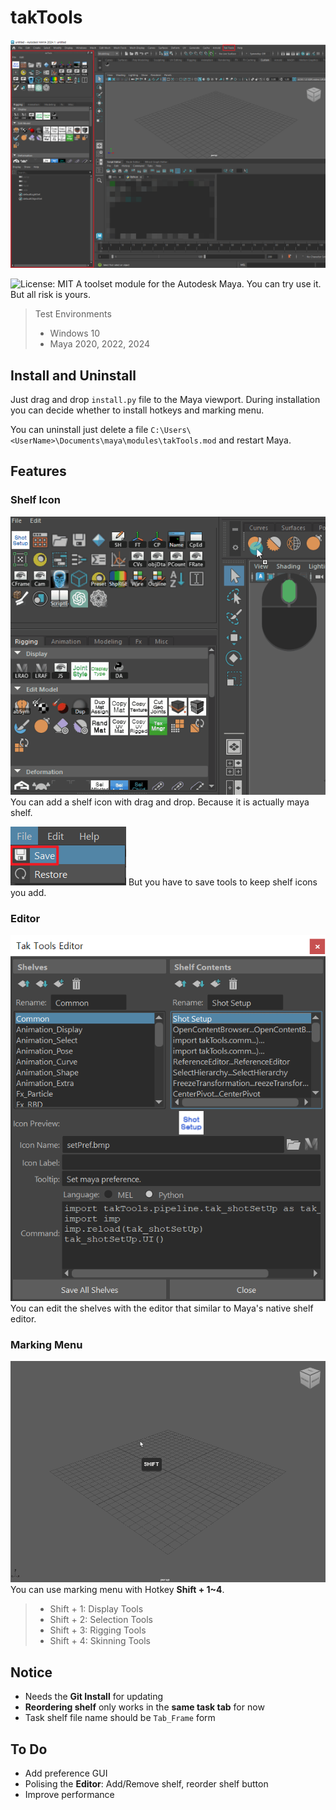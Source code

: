 # takTools
![takTools](./images/takTools.png)

![License: MIT](https://img.shields.io/badge/license-MIT-green.svg)
A toolset module for the Autodesk Maya.
You can try use it. But all risk is yours.

> Test Environments
> * Windows 10
> * Maya 2020, 2022, 2024

## Install and Uninstall
Just drag and drop `install.py` file to the Maya viewport. During installation you can decide whether to install hotkeys and marking menu.

You can uninstall just delete a file `C:\Users\<UserName>\Documents\maya\modules\takTools.mod` and restart Maya.

## Features
### Shelf Icon
![addingShelfIcon](./images/takTools_addingShelfIcon.gif)
You can add a shelf icon with drag and drop. Because it is actually maya shelf.

![takToolsSave](./images/takTools_save.png)
But you have to save tools to keep shelf icons you add.

### Editor
![takToolsEditor](./images/takToolsEditor.png)
You can edit the shelves with the editor that similar to Maya's native shelf editor.

### Marking Menu
![takToolsMarkingMenu](./images/takTools_markingMenu.gif)
You can use marking menu with Hotkey **Shift + 1~4**.
> - Shift + 1: Display Tools
> - Shift + 2: Selection Tools
> - Shift + 3: Rigging Tools
> - Shift + 4: Skinning Tools

## Notice
- Needs the **Git Install** for updating
- **Reordering shelf** only works in the **same task tab** for now
- Task shelf file name should be `Tab_Frame` form

## To Do
- Add preference GUI
- Polising the **Editor**: Add/Remove shelf, reorder shelf button
- Improve performance
